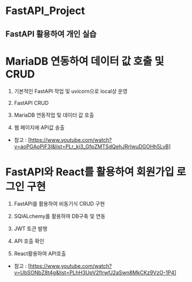 # FastAPI_Project

## FastAPI 활용하여 개인 실습 

# MariaDB 연동하여 데이터 값 호출 및 CRUD

1. 기본적인 FastAPI 작업 및 uvicorn으로 local상 운영

2. FastAPI CRUD

3. MariaDB 연동작업 및 데이터 값 호출

4. 웹 페이지에 API값 송출

- 참고 : [https://www.youtube.com/watch?v=aoPGAoPjF3I&list=PLr_ki3_GfpZMTSdQehJRrIwuDGOHh5LvB]

# FastAPI와 React를 활용하여 회원가입 로그인 구현

1. FastAPI를 활용하여 비동기식 CRUD 구현

2. SQlALchemy를 활용하여 DB구축 및 연동

3. JWT 토큰 발행

4. API 호출 확인

5. React활용하여 API호출

- 참고 : [https://www.youtube.com/watch?v=UbSONbZ8t4g&list=PLhH3UpV2flrwfJ2aSwn8MkCKz9VzO-1P4]
